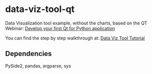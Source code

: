 # data-viz-tool-qt

Data Visualization tool example, without the charts, based on the QT Webinar: [Develop your first Qt for Python application](https://www.youtube.com/watch?v=HDBjmSiOBxY)

You can find the step by step walkthrough at: [Data Viz Tool Tutorial](https://wiki.qt.io/Qt_for_Python_Tutorial_Data_Visualization_Tool)

## Dependencies
PySide2, pandas, argparse, sys
